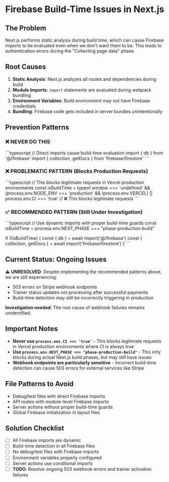 # Firebase Build-Time Issues in Next.js

## The Problem

Next.js performs static analysis during build time, which can cause Firebase imports to be evaluated even when we don't want them to be. This leads to authentication errors during the "Collecting page data" phase.

## Root Causes

1. **Static Analysis**: Next.js analyzes all routes and dependencies during build
2. **Module Imports**: `import` statements are evaluated during webpack bundling
3. **Environment Variables**: Build environment may not have Firebase credentials
4. **Bundling**: Firebase code gets included in server bundles unintentionally

## Prevention Patterns

### ❌ NEVER DO THIS
\`\`\`typescript
// Direct imports cause build-time evaluation
import { db } from '@/firebase'
import { collection, getDocs } from 'firebase/firestore'
\`\`\`

### ❌ PROBLEMATIC PATTERN (Blocks Production Requests)
\`\`\`typescript
// This blocks legitimate requests in Vercel production environments
const isBuildTime = typeof window === 'undefined' && 
  (process.env.NODE_ENV === 'production' && !process.env.VERCEL) ||
  process.env.CI === 'true'  // ❌ This blocks legitimate requests
\`\`\`

### ✅ RECOMMENDED PATTERN (Still Under Investigation)
\`\`\`typescript
// Use dynamic imports with proper build-time guards
const isBuildTime = process.env.NEXT_PHASE === "phase-production-build"

if (!isBuildTime) {
  const { db } = await import('@/firebase')
  const { collection, getDocs } = await import('firebase/firestore')
}
\`\`\`

## Current Status: Ongoing Issues

⚠️ **UNRESOLVED**: Despite implementing the recommended patterns above, we are still experiencing:
- 503 errors on Stripe webhook endpoints
- Trainer status updates not processing after successful payments
- Build-time detection may still be incorrectly triggering in production

**Investigation needed**: The root cause of webhook failures remains unidentified.

## Important Notes

- **Never use `process.env.CI === 'true'`** - This blocks legitimate requests in Vercel production environments where CI is always true
- **Use `process.env.NEXT_PHASE === "phase-production-build"`** - This only blocks during actual Next.js build phases, but may still have issues
- **Webhook endpoints are particularly sensitive** - Incorrect build-time detection can cause 503 errors for external services like Stripe

## File Patterns to Avoid

- Debug/test files with direct Firebase imports
- API routes with module-level Firebase imports
- Server actions without proper build-time guards
- Global Firebase initialization in layout files

## Solution Checklist

- [ ] All Firebase imports are dynamic
- [ ] Build-time detection in all Firebase files
- [ ] No debug/test files with Firebase imports
- [ ] Environment variables properly configured
- [ ] Server actions use conditional imports
- [ ] **TODO**: Resolve ongoing 503 webhook errors and trainer activation failures
